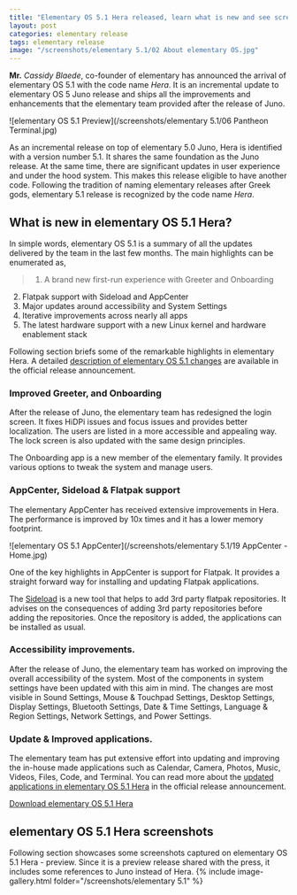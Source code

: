 ```yaml
---
title: "Elementary OS 5.1 Hera released, learn what is new and see screenshots"
layout: post
categories: elementary release
tags: elementary release
image: "/screenshots/elementary 5.1/02 About elementary OS.jpg"
---
```


**Mr.** *Cassidy Blaede*, co-founder of elementary has announced the arrival of elementary OS 5.1 with the code name *Hera*. It is an incremental update to elementary OS 5 Juno release and ships all the improvements and enhancements that the elementary team provided after the release of Juno.

![elementary OS 5.1 Preview](/screenshots/elementary 5.1/06 Pantheon Terminal.jpg)

As an incremental release on top of elementary 5.0 Juno, Hera is identified with a version number 5.1. It shares the same foundation as the Juno release. At the same time, there are significant updates in user experience and under the hood system. This makes this release eligible to have another code. Following the tradition of naming elementary releases after Greek gods, elementary 5.1 release is recognized by the code name *Hera*.

## What is new in elementary OS 5.1 Hera?
In simple words, elementary OS 5.1 is a summary of all the updates delivered by the team in the last few months. The main highlights can be enumerated as,
> 1. A brand new first-run experience with Greeter and Onboarding
2. Flatpak support with Sideload and AppCenter
3. Major updates around accessibility and System Settings
4. Iterative improvements across nearly all apps
5. The latest hardware support with a new Linux kernel and hardware enablement stack

Following section briefs some of the remarkable highlights in elementary Hera. A detailed [description of elementary OS 5.1 changes](https://blog.elementary.io/introducing-elementary-os-5-1-hera/) are available in the official release announcement.

### Improved Greeter, and Onboarding
After the release of Juno, the elementary team has redesigned the login screen. It fixes HiDPi issues and focus issues and provides better localization. The users are listed in a more accessible and appealing way. The lock screen is also updated with the same design principles.

The Onboarding app is a new member of the elementary family. It provides various options to tweak the system and manage users. 

### AppCenter, Sideload & Flatpak support
The elementary AppCenter has received extensive improvements in Hera. The performance is improved by 10x times and it has a lower memory footprint.

![elementary OS 5.1 AppCenter](/screenshots/elementary 5.1/19 AppCenter - Home.jpg)

One of the key highlights in AppCenter is support for Flatpak. It provides a straight forward way for installing and updating Flatpak applications.

The [Sideload](/elementary-flatpak-support/) is a new tool that helps to add 3rd party flatpak repositories. It advises on the consequences of adding 3rd party repositories before adding the repositories. Once the repository is added, the applications can be installed as usual.

### Accessibility improvements.
After the release of Juno, the elementary team has worked on improving the overall accessibility of the system. Most of the components in system settings have been updated with this aim in mind. The changes are most visible in Sound Settings, Mouse & Touchpad Settings, Desktop Settings, Display Settings, Bluetooth Settings, Date & Time Settings, Language & Region Settings, Network Settings, and Power Settings.

### Update & Improved applications.
The elementary team has put extensive effort into updating and improving the in-house made applications such as Calendar, Camera, Photos, Music, Videos, Files, Code, and Terminal. You can read more about the [updated applications in elementary OS 5.1 Hera](https://blog.elementary.io/introducing-elementary-os-5-1-hera/) in the official release announcement.

<a class="download" target="_blank" href="https://elementary.io/">Download elementary OS 5.1 Hera</a>

## elementary OS 5.1 Hera screenshots
Following section showcases some screenshots captured on elementary OS 5.1 Hera - preview. Since it is a preview release shared with the press, it includes some references to Juno instead of Hera.
{% include image-gallery.html folder="/screenshots/elementary 5.1" %}